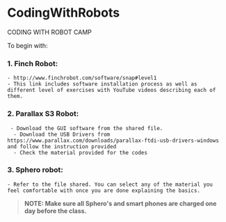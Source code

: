 # CodingWithRobots

CODING WITH ROBOT CAMP


To begin with: 

### 1. Finch Robot:
    - http://www.finchrobot.com/software/snap#level1  
    - This link includes software installation process as well as different level of exercises with YouTube videos describing each of them.

### 2.	Parallax S3 Robot:   
     - Download the GUI software from the shared file.
      - Download the USB Drivers from https://www.parallax.com/downloads/parallax-ftdi-usb-drivers-windows and follow the instruction provided 
      - Check the material provided for the codes 

### 3.	Sphero robot:  
    - Refer to the file shared. You can select any of the material you feel comfortable with once you are done explaining the basics.

> **NOTE: Make sure all Sphero's and smart phones are charged one day before the class.**


